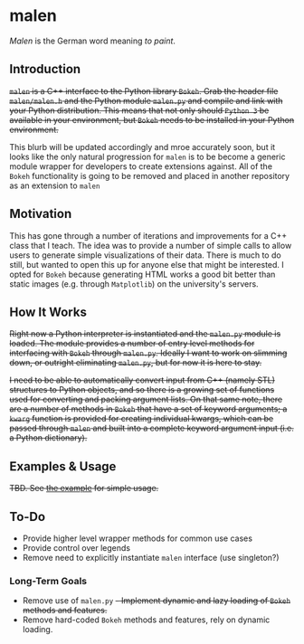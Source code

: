 # malen

*Malen* is the German word meaning *to paint*.

## Introduction

~~`malen` is a C++ interface to the Python library `Bokeh`. Grab the header file `malen/malen.h` and the Python module `malen.py` and compile and link with your Python distribution. This means that not only should `Python 3` be available in your environment, but `Bokeh` needs to be installed in your Python environment.~~

This blurb will be updated accordingly and mroe accurately soon, but it looks like the only natural progression for `malen` is to be become a generic module wrapper for developers to create extensions against. All of the `Bokeh` functionality is going to be removed and placed in another repository as an extension to `malen`

## Motivation

This has gone through a number of iterations and improvements for a C++ class that I teach. The idea was to provide a number of simple calls to allow users to generate simple visualizations of their data. There is much to do still, but wanted to open this up for anyone else that might be interested. I opted for `Bokeh` because generating HTML works a good bit better than static images (e.g. through `Matplotlib`) on the university's servers.

## How It Works

~~Right now a Python interpreter is instantiated and the `malen.py` module is loaded. The module provides a number of entry level methods for interfacing with `Bokeh` through `malen.py`. Ideally I want to work on slimming down, or outright eliminating `malen.py`, but for now it is here to stay.~~

~~I need to be able to automatically convert input from C++ (namely STL) structures to Python objects, and so there is a growing set of functions used for converting and packing argument lists. On that same note, there are a number of methods in `Bokeh` that have a set of keyword arguments; a `kwarg` function is provided for creating individual kwargs, which can be passed through `malen` and built into a complete keyword argument input (i.e. a Python dictionary).~~

## Examples & Usage

~~TBD. See [the example](example/main.cpp) for simple usage.~~

## To-Do

- Provide higher level wrapper methods for common use cases
- Provide control over legends
- Remove need to explicitly instantiate `malen` interface (use singleton?)

### Long-Term Goals

- Remove use of `malen.py`
~~- Implement dynamic and lazy loading of `Bokeh` methods and features.~~
- Remove hard-coded `Bokeh` methods and features, rely on dynamic loading.
